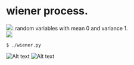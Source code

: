 wiener process.
========

<img src="https://latex.codecogs.com/gif.latex?\xi_k"/>: random variables with mean 0 and variance 1.  
<img src="https://latex.codecogs.com/gif.latex?W_n(t)&space;=&space;\frac{1}{\sqrt{n}}\sum_{k}\xi_k"/>  

~~~
$ ./wiener.py
~~~

![Alt text](weiner.png?raw=true "weiner process")
![Alt text](weiner_zoomed.png?raw=true "zoomed weiner process")
